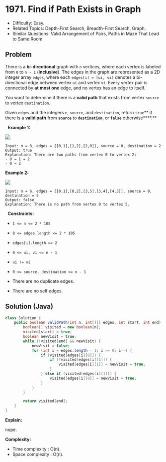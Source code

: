 # 1971. Find if Path Exists in Graph

- Difficulty: Easy.
- Related Topics: Depth-First Search, Breadth-First Search, Graph.
- Similar Questions: Valid Arrangement of Pairs, Paths in Maze That Lead to Same Room.

## Problem

There is a **bi-directional** graph with ```n``` vertices, where each vertex is labeled from ```0``` to ```n - 1``` (**inclusive**). The edges in the graph are represented as a 2D integer array ```edges```, where each ```edges[i] = [ui, vi]``` denotes a bi-directional edge between vertex ```ui``` and vertex ```vi```. Every vertex pair is connected by **at most one** edge, and no vertex has an edge to itself.

You want to determine if there is a **valid path** that exists from vertex ```source``` to vertex ```destination```.

Given ```edges``` and the integers ```n```, ```source```, and ```destination```, return ```true```** if there is a **valid path** from **```source```** to **```destination```**, or **```false```** otherwise****.**

 
**Example 1:**

![](https://assets.leetcode.com/uploads/2021/08/14/validpath-ex1.png)

```
Input: n = 3, edges = [[0,1],[1,2],[2,0]], source = 0, destination = 2
Output: true
Explanation: There are two paths from vertex 0 to vertex 2:
- 0 → 1 → 2
- 0 → 2
```

**Example 2:**

![](https://assets.leetcode.com/uploads/2021/08/14/validpath-ex2.png)

```
Input: n = 6, edges = [[0,1],[0,2],[3,5],[5,4],[4,3]], source = 0, destination = 5
Output: false
Explanation: There is no path from vertex 0 to vertex 5.
```

 
**Constraints:**


	
- ```1 <= n <= 2 * 105```
	
- ```0 <= edges.length <= 2 * 105```
	
- ```edges[i].length == 2```
	
- ```0 <= ui, vi <= n - 1```
	
- ```ui != vi```
	
- ```0 <= source, destination <= n - 1```
	
- There are no duplicate edges.
	
- There are no self edges.



## Solution (Java)

```java
class Solution {
    public boolean validPath(int n, int[][] edges, int start, int end) {
        boolean[] visited = new boolean[n];
        visited[start] = true;
        boolean newVisit = true;
        while (!visited[end] && newVisit) {
            newVisit = false;
            for (int i = edges.length - 1; i >= 0; i--) {
                if (visited[edges[i][0]]) {
                    if (!visited[edges[i][1]]) {
                        visited[edges[i][1]] = newVisit = true;
                    }
                } else if (visited[edges[i][1]]) {
                    visited[edges[i][0]] = newVisit = true;
                }
            }
        }

        return visited[end];
    }
}
```

**Explain:**

nope.

**Complexity:**

* Time complexity : O(n).
* Space complexity : O(n).
